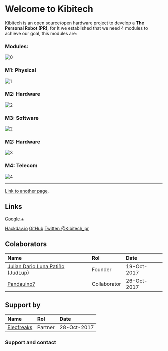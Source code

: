 #  Welcome to  Kibitech

Kibitech is an open source/open hardware project to develop a **The Personal Robot (PR)**, for It we established that we need 4 modules to achieve our goal, this modules are:

### Modules:

![0](https://image.ibb.co/nH08Am/Modules.png)

### M1: Physical

![1](https://image.ibb.co/mR5aqm/M1_02.png)

### M2: Hardware

![2](https://image.ibb.co/nEvx36/M2_03.png)

### M3: Software

![2](https://image.ibb.co/nEvx36/M2_03.png)

### M2: Hardware

![3](https://image.ibb.co/bSKeGR/M3_04.png)

### M4: Telecom

![4](https://image.ibb.co/mz4DbR/M5_05.png)

* * *

[Link to another page](another-page).

## Links 

[Google +](https://plus.google.com/communities/100380758547041773409)

[Hackday.io](https://hackaday.io/project/27837-kibitech/)
[GitHub](https://github.com/kibitech)
[Twitter: @Kibitech_pr](https://twitter.com/kibitech_pr)

## Colaborators

| Name         | Rol               | Date |
|:-------------|:------------------|:------|
| [Julian Dario Luna Patiño (JudLup)](https://twitter.com/judlup)| Founder | 19-Oct-2017  |
|[Pandauino?](https://twitter.com/pandauino)| Collaborator   | 26-Oct-2017  |

## Support by

| Name         | Rol               | Date |
|:-------------|:------------------|:------|
| [Elecfreaks](https://www.elecfreaks.com)| Partner | 28-Oct-2017  |


### Support and contact



